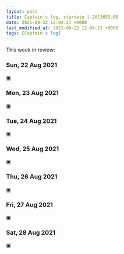 ```yaml
---
layout: post
title: Captain's log, stardate [-26]3655.00
date: 2021-08-22 12:04:23 +0000
last_modified_at: 2021-08-22 12:04:23 +0000
tags: [Captain's log]
---
```


This week in review:

<!-- more -->

### Sun, 22 Aug 2021

▣

### Mon, 23 Aug 2021

▣

### Tue, 24 Aug 2021

▣

### Wed, 25 Aug 2021

▣

### Thu, 26 Aug 2021

▣

### Fri, 27 Aug 2021

▣

### Sat, 28 Aug 2021

▣
